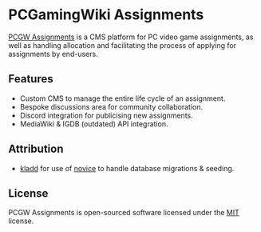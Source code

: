 # PCGamingWiki Assignments

[PCGW Assignments](https://assignments.pridit.co.uk) is a CMS platform for PC video game assignments, as well as handling allocation and facilitating the process of applying for assignments by end-users.

## Features
* Custom CMS to manage the entire life cycle of an assignment.
* Bespoke discussions area for community collaboration.
* Discord integration for publicising new assignments.
* MediaWiki & IGDB (outdated) API integration.

## Attribution
* [kladd](https://github.com/kladd) for use of [novice](https://github.com/kladd/slim-eloquent/blob/master/novice) to handle database migrations & seeding.

## License
PCGW Assignments is open-sourced software licensed under the [MIT](https://opensource.org/licenses/MIT) license.
